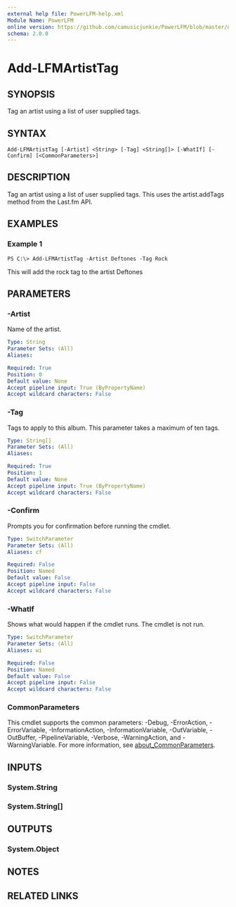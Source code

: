 ```yaml
---
external help file: PowerLFM-help.xml
Module Name: PowerLFM
online version: https://github.com/camusicjunkie/PowerLFM/blob/master/docs/Add-LFMArtistTag.md
schema: 2.0.0
---
```


# Add-LFMArtistTag

## SYNOPSIS
Tag an artist using a list of user supplied tags.

## SYNTAX

```
Add-LFMArtistTag [-Artist] <String> [-Tag] <String[]> [-WhatIf] [-Confirm] [<CommonParameters>]
```

## DESCRIPTION
Tag an artist using a list of user supplied tags.
This uses the artist.addTags method from the Last.fm API.

## EXAMPLES

### Example 1
```
PS C:\> Add-LFMArtistTag -Artist Deftones -Tag Rock
```

This will add the rock tag to the artist Deftones

## PARAMETERS

### -Artist
Name of the artist.

```yaml
Type: String
Parameter Sets: (All)
Aliases:

Required: True
Position: 0
Default value: None
Accept pipeline input: True (ByPropertyName)
Accept wildcard characters: False
```

### -Tag
Tags to apply to this album.
This parameter takes a maximum of ten tags.

```yaml
Type: String[]
Parameter Sets: (All)
Aliases:

Required: True
Position: 1
Default value: None
Accept pipeline input: True (ByPropertyName)
Accept wildcard characters: False
```

### -Confirm
Prompts you for confirmation before running the cmdlet.

```yaml
Type: SwitchParameter
Parameter Sets: (All)
Aliases: cf

Required: False
Position: Named
Default value: False
Accept pipeline input: False
Accept wildcard characters: False
```

### -WhatIf
Shows what would happen if the cmdlet runs.
The cmdlet is not run.

```yaml
Type: SwitchParameter
Parameter Sets: (All)
Aliases: wi

Required: False
Position: Named
Default value: False
Accept pipeline input: False
Accept wildcard characters: False
```

### CommonParameters
This cmdlet supports the common parameters: -Debug, -ErrorAction, -ErrorVariable, -InformationAction, -InformationVariable, -OutVariable, -OutBuffer, -PipelineVariable, -Verbose, -WarningAction, and -WarningVariable. For more information, see [about_CommonParameters](http://go.microsoft.com/fwlink/?LinkID=113216).

## INPUTS

### System.String
### System.String[]
## OUTPUTS

### System.Object
## NOTES

## RELATED LINKS
